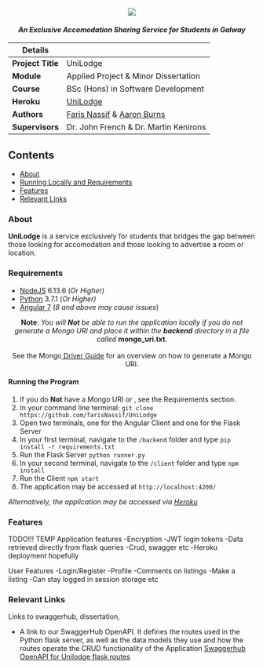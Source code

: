 <p align="center">
    <img src = "https://tc-unilodge.travelclick-websolutions.com/uploads/images/brand/001/562/719/unilodge-logo-2010-cmyk-white-border.png">
</p>

<i align="center">
  <h4>An Exclusive Accomodation Sharing Service for Students in Galway</h4>
</i>

| Details  |   |
| --- | --- |
| **Project Title** | UniLodge
| **Module**  | Applied Project & Minor Dissertation
| **Course** | BSc (Hons) in Software Development
| **Heroku** | [UniLodge](https://unilodge.herokuapp.com/)
| **Authors** | [Faris Nassif](https://github.com/farisNassif) & [Aaron Burns](https://github.com/aaronBurns59) |
| **Supervisors** | Dr. John French & Dr. Martin Kenirons |

## Contents
* [About](#about)
* [Running Locally and Requirements](#running-locally-and-requirements)
* [Features](#design)
* [Relevant Links](#relevant-links)


### About
**UniLodge** is a service exclusively for students that bridges the gap between those looking for accomodation and those looking to advertise a room or location.

### Requirements
* [NodeJS](https://nodejs.org/en/) 6.13.6 (<i>Or Higher)</i>
* [Python](https://www.python.org/downloads/) 3.7.1 (<i>Or Higher)</i>
* [Angular 7](https://angular.io/) (<i>8 and above may cause issues</i>)
<p align="center">
    <b>Note</b>: <i>You will <b>Not</b> be able to run the application locally if you do not generate a Mongo URI and place it within       the <b>backend</b> directory in a file called </i><b>mongo_uri.txt</b>. <br><br> See the Mongo<a href="https://docs.atlas.mongodb.com/driver-connection/"> Driver Guide</a> for an overview on how to generate a Mongo URI.
</p>

#### Running the Program
1. If you do <b>Not</b> have a Mongo URI or , see the Requirements section.
2. In your command line terminal: `git clone https://github.com/farisNassif/UniLodge`
3. Open two terminals, one for the Angular Client and one for the Flask Server
4. In your first terminal, navigate to the `/backend` folder and type `pip install -r requirements.txt`
5. Run the Flask Server `python runner.py`
6. In your second terminal, navigate to the `/client` folder and type `npm install`
7. Run the Client `npm start`
8. The application may be accessed at `http://localhost:4200/`

<i>Alternatively, the application may be accessed via [Heroku](https://unilodge.herokuapp.com/)</i>

### Features
TODO!!! TEMP
Application features
-Encryption
-JWT login tokens
-Data retrieved directly from flask queries
-Crud, swagger etc
-Heroku deployment hopefully

User Features
-Login/Register
-Profile
-Comments on listings
-Make a listing
-Can stay logged in session storage etc


### Relevant Links
Links to swaggerhub, dissertation, 
* A link to our SwaggerHub OpenAPI. It defines the routes used in the Python flask server, as well as the data models they use and how the routes operate the CRUD functionality of the Application
[Swaggerhub OpenAPI for Unilodge flask routes](https://app.swaggerhub.com/apis-docs/GMIT7/Unilodge-API/0.2-oas3#/)
